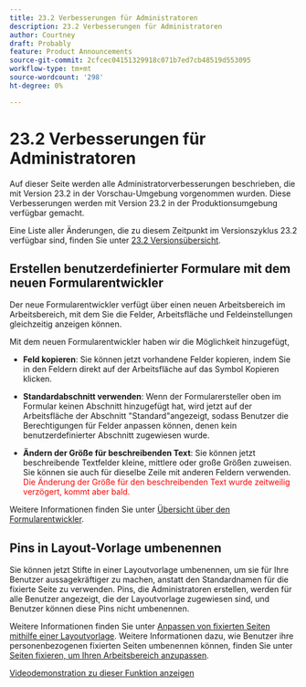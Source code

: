 ```yaml
---
title: 23.2 Verbesserungen für Administratoren
description: 23.2 Verbesserungen für Administratoren
author: Courtney
draft: Probably
feature: Product Announcements
source-git-commit: 2cfcec04151329918c071b7ed7cb48519d553095
workflow-type: tm+mt
source-wordcount: '298'
ht-degree: 0%

---
```


# 23.2 Verbesserungen für Administratoren

Auf dieser Seite werden alle Administratorverbesserungen beschrieben, die mit Version 23.2 in der Vorschau-Umgebung vorgenommen wurden. Diese Verbesserungen werden mit Version 23.2 in der Produktionsumgebung verfügbar gemacht.

Eine Liste aller Änderungen, die zu diesem Zeitpunkt im Versionszyklus 23.2 verfügbar sind, finden Sie unter [23.2 Versionsübersicht](/help/quicksilver/product-announcements/product-releases/23.2-release-activity/23-2-release-overview.md).

## Erstellen benutzerdefinierter Formulare mit dem neuen Formularentwickler

Der neue Formularentwickler verfügt über einen neuen Arbeitsbereich im Arbeitsbereich, mit dem Sie die Felder, Arbeitsfläche und Feldeinstellungen gleichzeitig anzeigen können.

Mit dem neuen Formularentwickler haben wir die Möglichkeit hinzugefügt,

* **Feld kopieren**: Sie können jetzt vorhandene Felder kopieren, indem Sie in den Feldern direkt auf der Arbeitsfläche auf das Symbol Kopieren klicken.

* **Standardabschnitt verwenden**: Wenn der Formularersteller oben im Formular keinen Abschnitt hinzugefügt hat, wird jetzt auf der Arbeitsfläche der Abschnitt &quot;Standard&quot;angezeigt, sodass Benutzer die Berechtigungen für Felder anpassen können, denen kein benutzerdefinierter Abschnitt zugewiesen wurde.

* **Ändern der Größe für beschreibenden Text**: Sie können jetzt beschreibende Textfelder kleine, mittlere oder große Größen zuweisen. Sie können sie auch für dieselbe Zeile mit anderen Feldern verwenden. <span style="color: #ff0000;"> Die Änderung der Größe für den beschreibenden Text wurde zeitweilig verzögert, kommt aber bald.</span></li>

Weitere Informationen finden Sie unter [Übersicht über den Formularentwickler](/help/quicksilver/administration-and-setup/customize-workfront/create-manage-custom-forms/form-designer/form-designer-overview.md).<!--link is to new article-->

## Pins in Layout-Vorlage umbenennen

Sie können jetzt Stifte in einer Layoutvorlage umbenennen, um sie für Ihre Benutzer aussagekräftiger zu machen, anstatt den Standardnamen für die fixierte Seite zu verwenden. Pins, die Administratoren erstellen, werden für alle Benutzer angezeigt, die der Layoutvorlage zugewiesen sind, und Benutzer können diese Pins nicht umbenennen.

Weitere Informationen finden Sie unter [Anpassen von fixierten Seiten mithilfe einer Layoutvorlage](/help/quicksilver/administration-and-setup/customize-workfront/use-layout-templates/customize-pinned-pages.md). Weitere Informationen dazu, wie Benutzer ihre personenbezogenen fixierten Seiten umbenennen können, finden Sie unter [Seiten fixieren, um Ihren Arbeitsbereich anzupassen](/help/quicksilver/workfront-basics/the-new-workfront-experience/pin-pages.md).

[Videodemonstration zu dieser Funktion anzeigen](https://video.tv.adobe.com/v/3414364/)